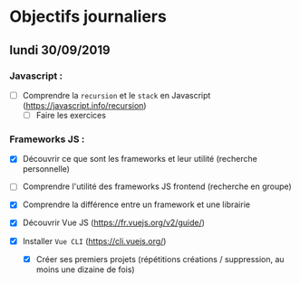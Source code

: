 # Objectifs journaliers

## lundi 30/09/2019

### Javascript :

- [ ] Comprendre la `recursion` et le `stack` en Javascript (https://javascript.info/recursion)
  - [ ] Faire les exercices

### Frameworks JS :

- [x] Découvrir ce que sont les frameworks et leur utilité (recherche personnelle)

- [ ] Comprendre l'utilité des frameworks JS frontend (recherche en groupe)

- [x] Comprendre la différence entre un framework et une librairie

- [x] Découvrir Vue JS (https://fr.vuejs.org/v2/guide/)

- [x] Installer `Vue CLI` (https://cli.vuejs.org/)
  - [x] Créer ses premiers projets (répétitions créations / suppression, au moins une dizaine de fois)
